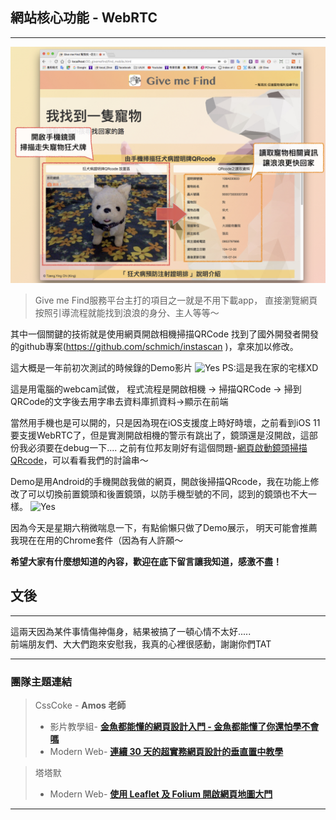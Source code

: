 ## 網站核心功能 - WebRTC
---

![day12](https://github.com/tinatyc/King-Ironman-30Day-Challenge/blob/master/2018/article/img/%E5%B8%82%E5%A0%B4%E9%A9%97%E8%AD%89%E7%B0%A1%E5%A0%B1give_me_find_OD-97200111.015.jpeg?raw=true)

> Give me Find服務平台主打的項目之一就是不用下載app，
直接瀏覽網頁按照引導流程就能找到浪浪的身分、主人等等～

其中一個關鍵的技術就是使用網頁開啟相機掃描QRCode
找到了國外開發者開發的github專案(https://github.com/schmich/instascan )，拿來加以修改。

這大概是一年前初次測試的時候錄的Demo影片
![Yes](https://youtu.be/33nOeskNdhc)
PS:這是我在家的宅樣XD

這是用電腦的webcam試做，
程式流程是開啟相機 → 掃描QRCode → 掃到QRCode的文字後去用字串去資料庫抓資料→顯示在前端

當然用手機也是可以開的，只是因為現在iOS支援度上時好時壞，之前看到iOS 11要支援WebRTC了，但是實測開啟相機的警示有跳出了，鏡頭還是沒開啟，這部份我必須要在debug一下....
之前有位邦友剛好有這個問題-[網頁啟動鏡頭掃描QRcode](https://ithelp.ithome.com.tw/questions/10187814)，可以看看我們的討論串～

Demo是用Android的手機開啟我做的網頁，開啟後掃描QRcode，我在功能上修改了可以切換前置鏡頭和後置鏡頭，以防手機型號的不同，認到的鏡頭也不大一樣。
![Yes](https://youtu.be/yz9waxJZ7nU)

因為今天是星期六稍微喘息一下，有點偷懶只做了Demo展示，
明天可能會推薦我現在在用的Chrome套件（因為有人許願～

**希望大家有什麼想知道的內容，歡迎在底下留言讓我知道，感激不盡！**

## 文後

---

這兩天因為某件事情傷神傷身，結果被搞了一頓心情不太好.....    
前端朋友們、大大們跑來安慰我，我真的心裡很感動，謝謝你們TAT

---

### 團隊主題連結

> CssCoke - **Amos 老師**
>
> - 影片教學組- **[金魚都能懂的網頁設計入門 - 金魚都能懂了你還怕學不會嗎](https://ithelp.ithome.com.tw/users/20112550/ironman/2072)**
> - Modern Web- **[連續 30 天的超實務網頁設計的垂直置中教學](https://ithelp.ithome.com.tw/users/20112550/ironman/2092)**

> 塔塔默
>
> - Modern Web- **[使用 Leaflet 及 Folium 開啟網頁地圖大門](https://ithelp.ithome.com.tw/users/20112552/ironman/2074)**

---
